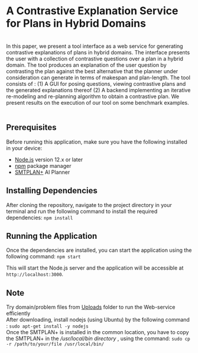 # A Contrastive Explanation Service for Plans in Hybrid Domains
<br>
In this paper, we present a tool interface as a web service for generating contrastive explanations of plans in hybrid domains. The interface presents the user with a collection of contrastive questions over a plan in a hybrid domain. The tool produces an explanation of the user question by contrasting the plan against the best alternative that the planner under consideration can generate in terms of makespan and plan-length. The tool consists of : (1) A GUI for posing questions, viewing contrastive plans and the generated explanations thereof (2) A backend implementing an iterative re-modeling and re-planning algorithm to obtain a contrastive plan. We present results on the execution of our tool on some benchmark examples.
<br>
<br>

## Prerequisites

Before running this application, make sure you have the following installed in your device:

- [Node.js](https://nodejs.org/en/) version 12.x or later
- [npm](https://www.npmjs.com/) package manager
- [SMTPLAN+](https://github.com/KCL-Planning/SMTPlan) AI Planner 

## Installing Dependencies

After cloning the repository, navigate to the project directory in your terminal and run the following command to install the required dependencies:
`npm install`


## Running the Application

Once the dependencies are installed, you can start the application using the following command: `npm start`

This will start the Node.js server and the application will be accessible at `http://localhost:3000`.


## Note 

Try domain/problem files from [Uploads](https://github.com/manabjamin2nadved1947/XAIP/tree/main/uploads) folder to run the Web-service efficiently
<br>
After downloading, install nodejs (using Ubuntu) by the following command : `sudo apt-get install -y nodejs
`
<br>
Once the SMTPLAN+ is installed in the common location, you have to copy the SMTPLAN+ in the _/usr/local/bin directory_ , using the command: `sudo cp -r /path/to/your/file /usr/local/bin/
`  
